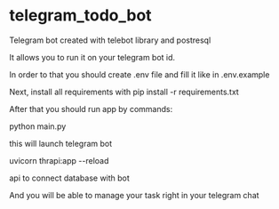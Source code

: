 # telegram_todo_bot
Telegram bot created with telebot library and postresql

It allows you to run it on your telegram bot id.

In order to that you should create .env file and fill it like in .env.example

Next, install all requirements with pip install -r requirements.txt

After that you should run app by commands:

python main.py 

this will launch telegram bot

uvicorn thrapi:app --reload

api to connect database with bot

And you will be able to manage your task right in your telegram chat
